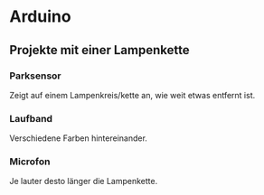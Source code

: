 # Arduino
## Projekte mit einer Lampenkette

### Parksensor 
Zeigt auf einem Lampenkreis/kette an, wie weit etwas entfernt ist.

### Laufband
Verschiedene Farben hintereinander.

### Microfon
Je lauter desto länger die Lampenkette.
